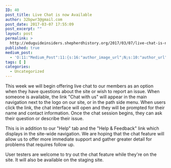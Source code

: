```yaml
---
ID: 40
post_title: Live Chat is now Available
author: 32bpwr3@gmail.com
post_date: 2017-03-07 17:55:09
post_excerpt: ""
layout: post
permalink: >
  http://eduguideinsiders.shepherdhistory.org/2017/03/07/live-chat-is-now-available/
published: true
medium_post:
  - 'O:11:"Medium_Post":11:{s:16:"author_image_url";N;s:10:"author_url";N;s:11:"byline_name";N;s:12:"byline_email";N;s:10:"cross_link";N;s:2:"id";N;s:21:"follower_notification";N;s:7:"license";N;s:14:"publication_id";N;s:6:"status";N;s:3:"url";N;}'
tags: [ ]
categories:
  - Uncategorized
---
```

This week we will begin offering live chat to our members as an option when they have questions about the site or wish to report an issue. When someone is available, the link "Chat with us" will appear in the main navigation next to the logo on our site, or in the path side menu. When users click the link, the chat interface will open and they will be prompted for their name and contact information. Once the chat session begins, they can ask their question or describe their issue.

This is in addition to our "Help" tab and the "Help &amp; Feedback" link which displays in the site-wide navigation. We are hoping that the chat feature will allow us to offer more immediate support and gather greater detail for problems that requires follow up.

User testers are welcome to try out the chat feature while they're on the site. It will also be available on the staging site.